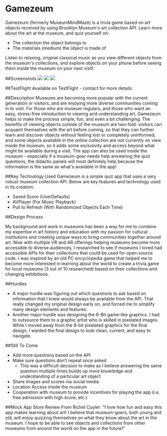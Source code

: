 # Gamezeum

Gamezeum (formerly MuseumMindMaze) is a trivia game based on art objects received by using Brooklyn Museum's art collection API. 
Learn more about the art at the museum, and quiz yourself on:

* The collection the object belongs to
* The materials (medium) the object is made of

Listen to relaxing, original classical music as you view different objects from the museum's collections, and explore objects on your phone before seeing them inside the museum on your next visit!

##Screenshots
![](https://github.com/Richel325/MuseumMindMaze/blob/master/MuseumMindMaze/Images/choose_art.png)
![](https://github.com/Richel325/MuseumMindMaze/blob/master/MuseumMindMaze/Images/collection_copy.png)
![](https://github.com/Richel325/MuseumMindMaze/blob/master/MuseumMindMaze/Images/website_copy.png)

##TestFlight
Available on TestFlight - contact for more details.


##Description
Museums are becoming more popular with the current generation or visitors, and are enjoying more diverse communities coming in to visit. For those who are museum regulars, and those who want an easy, stress-free introduction to viewing and understanding art, Gamezeum helps to make the process simple, fun, and even a bit challenging. The benefits of viewing objects outside of the museum are two-fold: visitors can acquaint themselves with the art before coming, so that they can further learn and discover objects without feeling lost or completely uninformed; and some objects available in the online collection are not currently on view inside the museum, so it adds some exclusivity and access beyond what might be available during a visit. The app can also be used inside the museum - especially if a museum-goer needs help answering the quiz questions, the didactic panels will most definitely help because the information is the same as what's available in the app!


##Key Technology Used
Gamezeum is a simple quiz app that uses a very robust museum collection API. Below are key features and technology used in its creation:

* Saved Score (UserDefaults)
* AVPlayer (For Music Playback)
* Pull to Refresh (With Randomized Objects Each Time)


##Design Process

My background and work in museums has been a way for me to combine my expertise in art history and education with my passion for cultural institutions and creating unique ways to bring communities together around art. Now with multiple VR and AR offerings helping museums become more accessible to diverse audiences, I researched to see if museums I loved had accessible APIs for their collections that could be used for open-source code. I was inspired by an old PC encyclopedia game that helped me to become more interested in learning about the world to create a trivia game for local museums (3 out of 10 researched) based on their collections and changing exhibitions.


##Hurdles

* A major hurdle was figuring out which questions to ask based on information that I knew would always be available from the API. That really changed my original design early on, and forced me to simplify many design elements and features.
* Another major hurdle was designing the 8-Bit game-like graphics. I had to outsource them to a graphic artist who is skilled in pixelated images. While I moved away from the 8-bit pixelated graphics for the final design, I wanted the final design to look clean, current, and easy to navigate.


##Still To Come

* Add more questions based on the API
* Make sure questions don’t repeat once asked
  - This was a difficult decision to make as I believe answering the same question multiple times builds up more knowledge and understanding of a particular art object
* Share images and scores via social media
* Location Access inside the museum
* Cooperation with museum to provide incentives for playing the app (i.e. free admission with high score, etc.)


##Mock App Store Review
From Richel Cuyler:
"I love how fun and easy this app makes learning about art! I believe that museum-goers, both young and old, will enjoy quizzing themselves on what they know about the art in the museum. I hope to be able to see objects and collections from other museums from around the world on the app in the future!"
